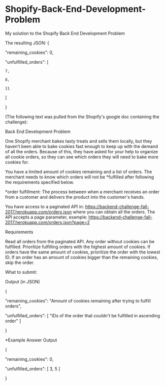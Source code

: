 # Shopify-Back-End-Development-Problem
My solution to the Shopify Back End Development Problem

The resulting JSON:
{

  "remaining_cookies": 0,
  
  "unfulfilled_orders": [
  
    7,
    
    8,
    
    11
    
  ]
  
}

(The following text was pulled from the Shopify's google doc containing the challenge):

Back End Development Problem

One Shopify merchant bakes tasty treats and sells them locally, but they haven’t been able to bake cookies fast enough to keep up with the demand of all the orders. Because of this, they have asked for your help to organize all cookie orders, so they can see which orders they will need to bake more cookies for.

You have a limited amount of cookies remaining and a list of orders. The merchant needs to know which orders will not be *fulfilled after following the requirements specified below.

*order fulfillment: The process between when a merchant receives an order from a customer and delivers the product into the customer's hands.

You have access to a paginated API in: https://backend-challenge-fall-2017.herokuapp.com/orders.json where you can obtain all the orders. The API accepts a page parameter, example: https://backend-challenge-fall-2017.herokuapp.com/orders.json?page=2

Requirements

Read all orders from the paginated API. Any order without cookies can be fulfilled. Prioritize fulfilling orders with the highest amount of cookies. If orders have the same amount of cookies, prioritize the order with the lowest ID. If an order has an amount of cookies bigger than the remaining cookies, skip the order.

What to submit:

Output (in JSON)

{

  "remaining_cookies": "Amount of cookies remaining after trying to fulfill orders",
  
  "unfulfilled_orders": [ "IDs of the order that couldn't be fulfilled in ascending order" ]
  
}

*Example Answer Output

{

  "remaining_cookies": 0,
  
  "unfulfilled_orders": [ 3, 5 ]
  
}
